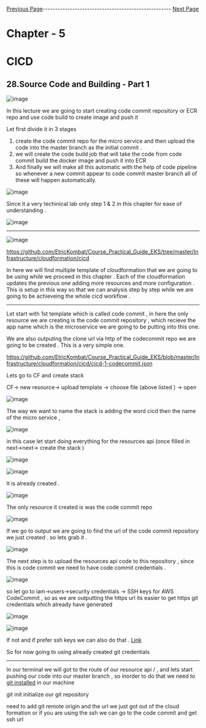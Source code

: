 


[Previous Page](https://github.com/EtricKombat/Course_Practical_Guide_EKS/blob/master/_docs/ch5/workflow_definition.md)---------------------------------------------------- [Next Page](https://github.com/EtricKombat/Course_Practical_Guide_EKS/blob/master/_docs/ch5/source_code_%26_build_part_2.md)



# Chapter - 5
# CICD

## 28.Source Code and Building - Part 1


![image](https://user-images.githubusercontent.com/33585301/119656701-9a43f600-be48-11eb-8f72-9ab325990933.png)

In this lecture we are going to start creating code commit repository  or ECR repo and use code build to create image and push it 




Let first divide it in 3 stages 

1) create the code commit repo for the micro service and then upload the code into the master branch as the initial commit . 
2) we will create the code build job that will take the code from code commit build the docker image and push it into ECR 
3) And finally we will make all this automatic with the help of code pipeline so whenever a new commit appear to code commit master branch all of these will happen automatically. 


![image](https://user-images.githubusercontent.com/33585301/119765178-5563a200-bed0-11eb-9dcc-e8c50a362992.png)





Since it a  very techinical lab only step 1 & 2 in this chapter for ease of understanding .


![image](https://user-images.githubusercontent.com/33585301/120651379-57af9880-c49c-11eb-8ec1-5a67fcee4ea8.png)


_____________________________





![image](https://user-images.githubusercontent.com/33585301/119656847-ccedee80-be48-11eb-929a-89a20eebc2d1.png)





https://github.com/EtricKombat/Course_Practical_Guide_EKS/tree/master/Infrastructure/cloudformation/cicd




In here we will find multiple template of cloudformation that we are going to be using while we proceed in this chapter . 
Each of the cloudformation updates the previous one adding more resources and more configuration . This is setup in this way so that we can analysis 
step by step while we are going to be achieveing the whole cicd workflow . 


___________

Let start with 1st template which is called code commit , in here the only resource we are creating is the code commit repository , which recieve the app name which is the microservice we are going to be putting into this one. 

We are also outputing the clone url via http of the codecommit repo we are going to be created . This is a very simple one.



https://github.com/EtricKombat/Course_Practical_Guide_EKS/blob/master/Infrastructure/cloudformation/cicd/cicd-1-codecommit.json

Lets go to CF and create stack 

CF-> new resource-> upload template -> choose file (above listed ) -> open 

![image](https://user-images.githubusercontent.com/33585301/120652251-38653b00-c49d-11eb-9000-9097c2b50141.png)


The way we want to name the stack is adding the word cicd then the name of the micro service , 

![image](https://user-images.githubusercontent.com/33585301/120653292-2fc13480-c49e-11eb-92a3-3c49747b3344.png)

in this case let start doing everything for the resources api (once filled in next->next-> create the stack ) 



![image](https://user-images.githubusercontent.com/33585301/119657095-1d654c00-be49-11eb-80da-c435decb7f1e.png)



![image](https://user-images.githubusercontent.com/33585301/120653779-a78f5f00-c49e-11eb-9c02-e5347010e054.png)

It is already created . 


![image](https://user-images.githubusercontent.com/33585301/119657154-2a823b00-be49-11eb-98a9-6c873fe01fd3.png)

The only resource it created is was the code commit repo 


![image](https://user-images.githubusercontent.com/33585301/119657172-34a43980-be49-11eb-87d4-ac48e6509b14.png)


If we go to output we are going to find the url of the code commit repository we just created . so lets grab it .


![image](https://user-images.githubusercontent.com/33585301/120654312-33a18680-c49f-11eb-9ae4-89acfde2bf7a.png)


The next step is to upload the resources api code to this repository , since this is code commit we need to have code commit credentials .


![image](https://user-images.githubusercontent.com/33585301/120654623-7fecc680-c49f-11eb-8cb0-dfed86354190.png)

so let go to iam->users->security credentials -> SSH keys for AWS CodeCommit , so as we are outputting the https url its easier to get https git credentials which already have generated 

![image](https://user-images.githubusercontent.com/33585301/120654898-bfb3ae00-c49f-11eb-997a-b76170dde12e.png)

![image](https://user-images.githubusercontent.com/33585301/120654987-d4904180-c49f-11eb-8398-52cfb6aa4b49.png)



If not and if prefer ssh keys we can also do that . <a href="https://docs.aws.amazon.com/IAM/latest/UserGuide/id_credentials_ssh-keys.html">Link</a>


So for now going to using already created git credentials 

_________________________

In our terminal we will got to the route of our resource api / , and lets start pushing our code into our master branch ,  so inorder to do that we need to  <a href="https://git-scm.com/book/en/v2/Getting-Started-Installing-Git">git installed<a>  in our machine
  
  
git init initialize our git repository 
  
  need to add git remote origin and the url we just got out of the cloud formation or if you are using the ssh we can go to the code commit and get ssh  url 
  







